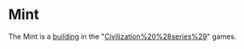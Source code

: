 # Mint

The Mint is a [building](building) in the "[Civilization%20%28series%29](Civilization)" games.